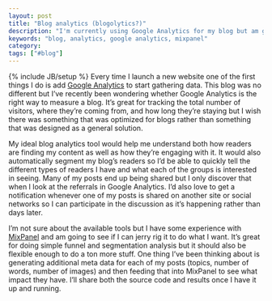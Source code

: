 ```yaml
---
layout: post
title: "Blog analytics (blogolytics?)"
description: "I'm currently using Google Analytics for my blog but am going to also start using MixPanel and a bunch of meta data to track additional info."
keywords: "blog, analytics, google analytics, mixpanel"
category:
tags: ["#blog"]
---
```

{% include JB/setup %}
Every time I launch a new website one of the first things I do is add <a href="http://www.google.com/analytics/" target="_blank">Google Analytics</a> to start gathering data. This blog was no different but I’ve recently been wondering whether Google Analytics is the right way to measure a blog. It’s great for tracking the total number of visitors, where they’re coming from, and how long they’re staying but I wish there was something that was optimized for blogs rather than something that was designed as a general solution.

My ideal blog analytics tool would help me understand both how readers are finding my content as well as how they’re engaging with it. It would also automatically segment my blog’s readers so I’d be able to quickly tell the different types of readers I have and what each of the groups is interested in seeing. Many of my posts end up being shared but I only discover that when I look at the referrals in Google Analytics. I’d also love to get a notification whenever one of my posts is shared on another site or social networks so I can participate in the discussion as it’s happening rather than days later.

I’m not sure about the available tools but I have some experience with <a href="https://mixpanel.com" target="_blank">MixPanel</a> and am going to see if I can jerry rig it to do what I want. It’s great for doing simple funnel and segmentation analysis but it should also be flexible enough to do a ton more stuff. One thing I’ve been thinking about is generating additional meta data for each of my posts (topics, number of words, number of images) and then feeding that into MixPanel to see what impact they have. I’ll share both the source code and results once I have it up and running.
